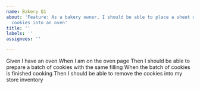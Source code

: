 ```yaml
---
name: Bakery Q1
about: 'Feature: As a bakery owner, I should be able to place a sheet with multiple
  cookies into an oven'
title: ''
labels: ''
assignees: ''

---
```


Given I have an oven
When I am on the oven page
Then I should be able to prepare a batch of cookies with the same filling
When the batch of cookies is finished cooking
Then I should be able to remove the cookies into my store inventory
